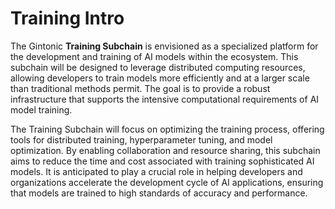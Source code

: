 # Training Intro

The Gintonic **Training Subchain** is envisioned as a specialized platform for the development and training of AI models within the ecosystem. This subchain will be designed to leverage distributed computing resources, allowing developers to train models more efficiently and at a larger scale than traditional methods permit. The goal is to provide a robust infrastructure that supports the intensive computational requirements of AI model training.

The Training Subchain will focus on optimizing the training process, offering tools for distributed training, hyperparameter tuning, and model optimization. By enabling collaboration and resource sharing, this subchain aims to reduce the time and cost associated with training sophisticated AI models. It is anticipated to play a crucial role in helping developers and organizations accelerate the development cycle of AI applications, ensuring that models are trained to high standards of accuracy and performance.
